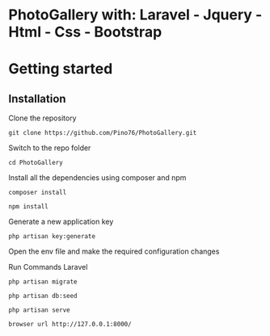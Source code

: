 # PhotoGallery with: Laravel - Jquery - Html - Css - Bootstrap

# Getting started

## Installation
Clone the repository

	git clone https://github.com/Pino76/PhotoGallery.git

Switch to the repo folder

    cd PhotoGallery
	
Install all the dependencies using composer and npm

    composer install
    
    npm install
	
Generate a new application key

    php artisan key:generate
	
Open the env file and make the required configuration changes 

Run Commands Laravel

    php artisan migrate
    
    php artisan db:seed
    
    php artisan serve
    
    browser url http://127.0.0.1:8000/
    
    
